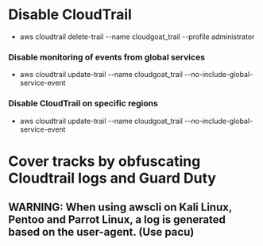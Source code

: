 # Disable CloudTrail

 - aws cloudtrail delete-trail --name cloudgoat_trail --profile administrator

### Disable monitoring of events from global services

 - aws cloudtrail update-trail --name cloudgoat_trail --no-include-global-service-event

### Disable CloudTrail on specific regions

 - aws cloudtrail update-trail --name cloudgoat_trail --no-include-global-service-event

# Cover tracks by obfuscating Cloudtrail logs and Guard Duty

## WARNING: When using awscli on Kali Linux, Pentoo and Parrot Linux, a log is generated based on the user-agent. (Use pacu)
